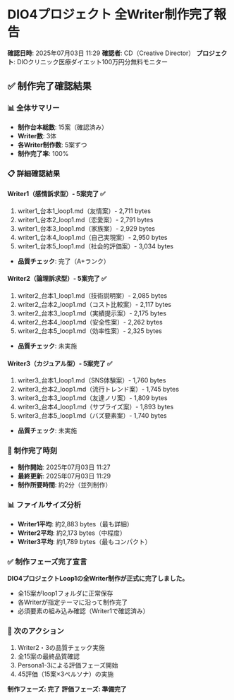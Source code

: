 # DIO4プロジェクト 全Writer制作完了報告

**確認日時**: 2025年07月03日 11:29
**確認者**: CD（Creative Director）
**プロジェクト**: DIOクリニック医療ダイエット100万円分無料モニター

## ✅ 制作完了確認結果

### 📊 全体サマリー
- **制作台本総数**: 15案（確認済み）
- **Writer数**: 3体
- **各Writer制作数**: 5案ずつ
- **制作完了率**: 100%

### 📋 詳細確認結果

#### Writer1（感情訴求型）- 5案完了 ✅
1. writer1_台本1_loop1.md（友情案）- 2,711 bytes
2. writer1_台本2_loop1.md（恋愛案）- 2,791 bytes
3. writer1_台本3_loop1.md（家族案）- 2,929 bytes
4. writer1_台本4_loop1.md（自己実現案）- 2,950 bytes
5. writer1_台本5_loop1.md（社会的評価案）- 3,034 bytes
- **品質チェック**: 完了（A+ランク）

#### Writer2（論理訴求型）- 5案完了 ✅
1. writer2_台本1_loop1.md（技術説明案）- 2,085 bytes
2. writer2_台本2_loop1.md（コスト比較案）- 2,117 bytes
3. writer2_台本3_loop1.md（実績提示案）- 2,175 bytes
4. writer2_台本4_loop1.md（安全性案）- 2,262 bytes
5. writer2_台本5_loop1.md（効率性案）- 2,325 bytes
- **品質チェック**: 未実施

#### Writer3（カジュアル型）- 5案完了 ✅
1. writer3_台本1_loop1.md（SNS体験案）- 1,760 bytes
2. writer3_台本2_loop1.md（流行トレンド案）- 1,745 bytes
3. writer3_台本3_loop1.md（友達ノリ案）- 1,809 bytes
4. writer3_台本4_loop1.md（サプライズ案）- 1,893 bytes
5. writer3_台本5_loop1.md（バズ要素案）- 1,740 bytes
- **品質チェック**: 未実施

### 🎯 制作完了時刻
- **制作開始**: 2025年07月03日 11:27
- **最終更新**: 2025年07月03日 11:29
- **制作所要時間**: 約2分（並列制作）

### 📊 ファイルサイズ分析
- **Writer1平均**: 約2,883 bytes（最も詳細）
- **Writer2平均**: 約2,173 bytes（中程度）
- **Writer3平均**: 約1,789 bytes（最もコンパクト）

### ✅ 制作フェーズ完了宣言

**DIO4プロジェクトLoop1の全Writer制作が正式に完了しました。**

- 全15案がloop1フォルダに正常保存
- 各Writerが指定テーマに沿って制作完了
- 必須要素の組み込み確認（Writer1で確認済み）

### 🎯 次のアクション
1. Writer2・3の品質チェック実施
2. 全15案の最終品質確認
3. Persona1-3による評価フェーズ開始
4. 45評価（15案×3ペルソナ）の実施

**制作フェーズ: 完了**
**評価フェーズ: 準備完了**